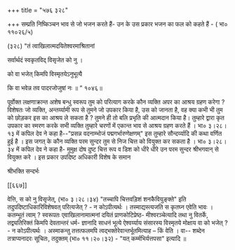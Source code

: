+++
title = "५७६ ३२८"

+++
सम्प्रति निष्किञ्चन भाव से जो भजन करते हैं- उन के उस प्रकार भजन का फल को कहते हैं - ( भा० ११०२६/५) 

(३२८) "तं त्वाखिलात्मदयितेश्वरमाश्रितानां 

सर्वार्थदं स्वकृतविद् विसृजेत को नु । 

को वा भजेत् किमपि विस्मृतयेऽनुभूत्यै 

कि वा भवेन्न तव पादरजोजुषां नः ॥ ” १०४६॥ 

पूर्वोक्त लक्षणाक्रान्त अशेष बन्धु स्वरूप तुम को परित्याग करके कौन व्यक्ति अपर का आश्रय ग्रहण करेगा ? विशेषतः जो व्यक्ति, अन्तर्य्यामी रूप से तुमने जो उपकार किया है, उस को जानता है, वह क्या कभी भी तुम को छोड़कर इस का आश्रय ले सकता है ? तुमने ही तो बलि प्रभृति की आत्मदान किया है। तुम्हारे द्वारा कृत उपकार का स्मरण करके सभी व्यक्ति तुम्हारे चरणों में एकान्त भाव से आश्रय ग्रहण करते हैं । भा० ३।२८।१३ में कपिल देव ने कहा है--"प्रसन्न वदनाम्भोजं पद्मगर्भारुणेक्षणम्" इस तुम्हारे सौन्दर्य्यादि की कथा वर्णित हुई है । इस जगत् के कौन व्यक्ति परम सुन्दर तुम से निज चित्त को वियुक्त कर सकता है । भा० ३।२८।३४ में कपिल देव ने कहा है- मुमुक्ष दोष दुष्ट चित्त रूप व डिश को धीरे धीरे उन परम सुन्दर श्रीभगवान् से वियुक्त करे । इस प्रकार उपदिष्ट अधिकारी विशेष के समान 

श्रीभक्ति सन्दर्भः 

[[६६७]]

वेत्ति, स को नु विसृजेत्, (भा० ३।२८।३४) "तच्चापि चित्तवड़िशं शनकैवियुङ्क्ते" इति तदुपदिष्टाधिकारिविशेषवत् परित्यजेत् ? - न कोऽपीत्यर्थः । तस्माद्यस्त्यजति स कृतघ्न एवेति भावः । कतम्भूतं त्वाम् ? स्वरूपतः एवाखिलानामात्मनां दयितं प्राणकोटिप्रेष्ठ- मीश्वरञ्चेत्यादि तथा नु वितर्के, तद्व्यतिरिक्तं किमपि देवतान्तरं धर्म- ज्ञानादि साधनं भूत्ये ऐश्वर्य्याय संसारस्य विस्मृतये मोक्षाय वा को भजेत् ?- न कोऽपीत्यर्थः । अस्माकन्तु तत्तत्फलमपि त्वद्भक्तेरेवान्तर्भूतमित्याह – किं वेति । वा-- शब्देन तत्राप्यनादरः सूचितः, तदुक्तम् (भा० ११।२०।३२) - "यत् कर्म्मभिर्यत्तपसा" इत्यादि ॥ 
